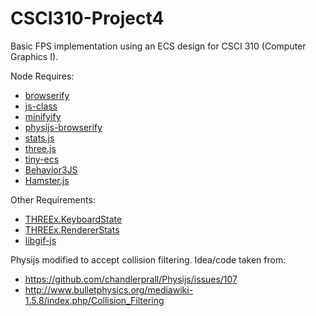 # CSCI310-Project4
Basic FPS implementation using an ECS design for CSCI 310 (Computer Graphics I).

Node Requires:  
* [browserify](http://browserify.org/)
* [js-class](https://www.npmjs.com/package/js-class)
* [minifyify](https://www.npmjs.com/package/minifyify)
* [physijs-browserify](https://www.npmjs.com/package/physijs-browserify)
* [stats.js](https://www.npmjs.com/package/stats.js)
* [three.js](https://www.npmjs.com/package/three)
* [tiny-ecs](https://www.npmjs.com/package/tiny-ecs)
* [Behavior3JS](https://www.npmjs.com/package/behavior3js)
* [Hamster.js](https://www.npmjs.com/package/hamsterjs)

Other Requirements:
* [THREEx.KeyboardState](https://github.com/jeromeetienne/threex.keyboardstate)
* [THREEx.RendererStats](https://github.com/jeromeetienne/threex.rendererstats)
* [libgif-js](https://github.com/buzzfeed/libgif-js)

Physijs modified to accept collision filtering. Idea/code taken from:  
* https://github.com/chandlerprall/Physijs/issues/107
* http://www.bulletphysics.org/mediawiki-1.5.8/index.php/Collision_Filtering
